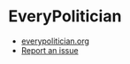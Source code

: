 # EveryPolitician

- [everypolitician.org](http://everypolitician.org)
- [Report an issue](https://github.com/everypolitician/everypolitician/issues)

